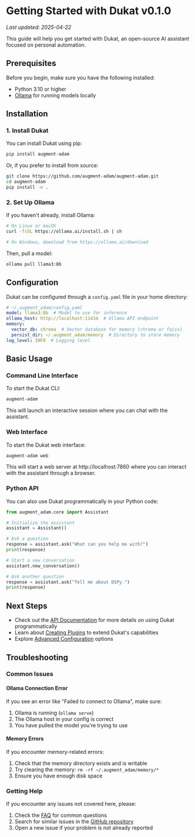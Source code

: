 # Getting Started with Dukat v0.1.0

*Last updated: 2025-04-22*

This guide will help you get started with Dukat, an open-source AI assistant focused on personal automation.

## Prerequisites

Before you begin, make sure you have the following installed:

- Python 3.10 or higher
- [Ollama](https://ollama.ai/) for running models locally

## Installation

### 1. Install Dukat

You can install Dukat using pip:

```bash
pip install augment-adam
```

Or, if you prefer to install from source:

```bash
git clone https://github.com/augment-adam/augment-adam.git
cd augment-adam
pip install -e .
```

### 2. Set Up Ollama

If you haven't already, install Ollama:

```bash
# On Linux or macOS
curl -fsSL https://ollama.ai/install.sh | sh

# On Windows, download from https://ollama.ai/download
```

Then, pull a model:

```bash
ollama pull llama3:8b
```

## Configuration

Dukat can be configured through a `config.yaml` file in your home directory:

```yaml
# ~/.augment_adam/config.yaml
model: llama3:8b  # Model to use for inference
ollama_host: http://localhost:11434  # Ollama API endpoint
memory:
  vector_db: chroma  # Vector database for memory (chroma or faiss)
  persist_dir: ~/.augment_adam/memory  # Directory to store memory
log_level: INFO  # Logging level
```

## Basic Usage

### Command Line Interface

To start the Dukat CLI:

```bash
augment-adam
```

This will launch an interactive session where you can chat with the assistant.

### Web Interface

To start the Dukat web interface:

```bash
augment-adam web
```

This will start a web server at http://localhost:7860 where you can interact with the assistant through a browser.

### Python API

You can also use Dukat programmatically in your Python code:

```python
from augment_adam.core import Assistant

# Initialize the assistant
assistant = Assistant()

# Ask a question
response = assistant.ask("What can you help me with?")
print(response)

# Start a new conversation
assistant.new_conversation()

# Ask another question
response = assistant.ask("Tell me about DSPy.")
print(response)
```

## Next Steps

- Check out the [API Documentation](../api/index.md) for more details on using Dukat programmatically
- Learn about [Creating Plugins](plugins.md) to extend Dukat's capabilities
- Explore [Advanced Configuration](configuration.md) options

## Troubleshooting

### Common Issues

#### Ollama Connection Error

If you see an error like "Failed to connect to Ollama", make sure:

1. Ollama is running (`ollama serve`)
2. The Ollama host in your config is correct
3. You have pulled the model you're trying to use

#### Memory Errors

If you encounter memory-related errors:

1. Check that the memory directory exists and is writable
2. Try clearing the memory: `rm -rf ~/.augment_adam/memory/*`
3. Ensure you have enough disk space

### Getting Help

If you encounter any issues not covered here, please:

1. Check the [FAQ](faq.md) for common questions
2. Search for similar issues in the [GitHub repository](https://github.com/yourusername/augment_adam/issues)
3. Open a new issue if your problem is not already reported

